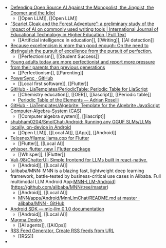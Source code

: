 - [Defending Open Source AI Against the Monopolist, the Jingoist, the Doomer and the Idiot](https://danieljeffries.substack.com/p/defending-open-source-ai-against)
	- [[Open LLM]], [[Open LLM]]
- [“Scarlet Cloak and the Forest Adventure”: a preliminary study of the impact of AI on commonly used writing tools | International Journal of Educational Technology in Higher Education | Full Text](https://educationaltechnologyjournal.springeropen.com/articles/10.1186/s41239-025-00505-5)
	- [[Artificial intelligence in education]], [[Writing]], [[AI detection]]
- [Because excellencism is more than good enough: On the need to distinguish the pursuit of excellence from the pursuit of perfection.](https://psycnet.apa.org/record/2022-34332-001)
	- [[Perfectionism]], [[Student Success]]
- [Young adults today are more perfectionist and report more pressure from their parents than previous generations](https://www.psypost.org/young-adults-today-are-more-perfectionist-and-report-more-pressure-from-their-parents-than-previous-generations/)
	- [[Perfectionism]], [[Parenting]]
- [PowerSync · GitHub](https://github.com/powersync-ja)
	- [[Local first software]], [[Flutter]]
- [GitHub - LiaTemplates/PeriodicTable: Periodic Table for LiaScript](https://github.com/LiaTemplates/PeriodicTable?tab=readme-ov-file)
	- [[Chemistry education]], [[OER]], [[liascript]], [[Periodic table]]
	- [Periodic Table of the Elements — Adrian Roselli](https://adrianroselli.com/2019/05/periodic-table-of-the-elements.html)
- [GitHub - LiaTemplates/Algebrite: Template for the Algebrite JavaScript Computer-Algebra-System (CAS)](https://github.com/LiaTemplates/Algebrite)
	- [[Computer algebra system]], [[liascript]]
- [shubham0204/SmolChat-Android: Running any GGUF SLMs/LLMs locally, on-device in Android](https://github.com/shubham0204/SmolChat-Android)
	- [[Open LLM]], [[Local AI]], [[App]], [[Android]]
- [Telosnex/fllama: llama.cpp for Flutter](https://github.com/Telosnex/fllama)
	- [[Flutter]], [[Local AI]]
- [whisper_flutter_new | Flutter package](https://pub.dev/packages/whisper_flutter_new)
	- [[Whisper]], [[Flutter]]
- [Vali-98/ChatterUI: Simple frontend for LLMs built in react-native.](https://github.com/Vali-98/ChatterUI)
	- [[Android]], [[Local AI]]
- [alibaba/MNN: MNN is a blazing fast, lightweight deep learning framework, battle-tested by business-critical use cases in Alibaba. Full multimodal LLM Android App:[MNN-LLM-Android](./apps/Android/MnnLlmChat/README.md)](https://github.com/alibaba/MNN/tree/master)
	- [[Android]], [[Local AI]]
	- [MNN/apps/Android/MnnLlmChat/README.md at master · alibaba/MNN · GitHub](https://github.com/alibaba/MNN/blob/master/apps/Android/MnnLlmChat/README.md)
- [Android SDK — mlc-llm 0.1.0 documentation](https://llm.mlc.ai/docs/deploy/android.html)
	- [[Android]], [[Local AI]]
- [Magma Deploy](https://magma.new/)
	- [[AI agents]], [[AIOps]]
- [RSS Feed Generator, Create RSS feeds from URL](https://rss.app/)
	- [[RSS]]
-